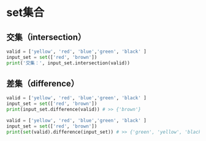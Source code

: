 # set集合

## 交集（intersection）

``` Python
valid = ['yellow', 'red', 'blue','green', 'black' ]
input_set = set(['red', 'brown'])
print('交集：', input_set.intersection(valid))
```

## 差集（difference）

``` Python
valid = ['yellow', 'red', 'blue','green', 'black' ]
input_set = set(['red', 'brown'])
print(input_set.difference(valid)) # >> {'brown'}
```

``` Python
valid = ['yellow', 'red', 'blue','green', 'black' ]
input_set = set(['red', 'brown'])
print(set(valid).difference(input_set)) # >> {'green', 'yellow', 'black', 'blue'}
```
